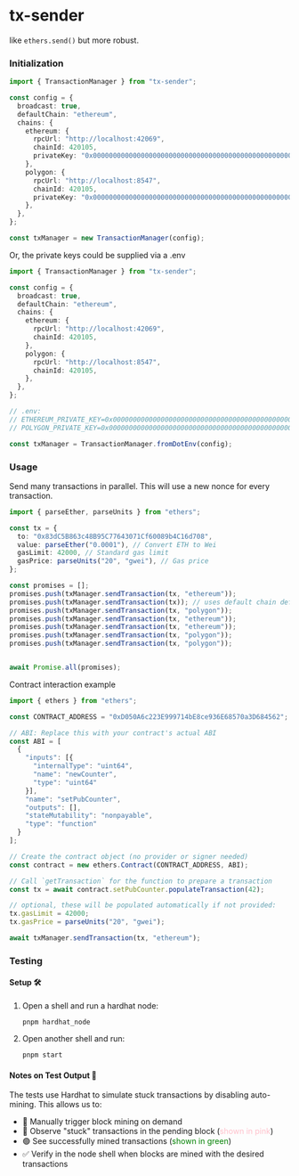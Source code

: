 # tx-sender
like `ethers.send()` but more robust.

### Initialization
```typescript
import { TransactionManager } from "tx-sender";

const config = {
  broadcast: true,
  defaultChain: "ethereum",
  chains: {
    ethereum: {
      rpcUrl: "http://localhost:42069",
      chainId: 420105,
      privateKey: "0x0000000000000000000000000000000000000000000000000000000000000000",
    },
    polygon: {
      rpcUrl: "http://localhost:8547",
      chainId: 420105,
      privateKey: "0x0000000000000000000000000000000000000000000000000000000000000000",
    },
  },
};

const txManager = new TransactionManager(config);
```
 Or, the private keys could be supplied via a .env
```typescript
import { TransactionManager } from "tx-sender";

const config = {
  broadcast: true,
  defaultChain: "ethereum",
  chains: {
    ethereum: {
      rpcUrl: "http://localhost:42069",
      chainId: 420105,
    },
    polygon: {
      rpcUrl: "http://localhost:8547",
      chainId: 420105,
    },
  },
};

// .env:
// ETHEREUM_PRIVATE_KEY=0x0000000000000000000000000000000000000000000000000000000000000000
// POLYGON_PRIVATE_KEY=0x0000000000000000000000000000000000000000000000000000000000000000

const txManager = TransactionManager.fromDotEnv(config);
```

### Usage
Send many transactions in parallel. This will use a new nonce for every transaction.
```typescript
import { parseEther, parseUnits } from "ethers";

const tx = {
  to: "0x83dC5B863c48B95C77643071Cf60089b4C16d708",
  value: parseEther("0.0001"), // Convert ETH to Wei
  gasLimit: 42000, // Standard gas limit
  gasPrice: parseUnits("20", "gwei"), // Gas price
};

const promises = [];
promises.push(txManager.sendTransaction(tx, "ethereum"));
promises.push(txManager.sendTransaction(tx)); // uses default chain defined in config
promises.push(txManager.sendTransaction(tx, "polygon"));
promises.push(txManager.sendTransaction(tx, "ethereum"));
promises.push(txManager.sendTransaction(tx, "ethereum"));
promises.push(txManager.sendTransaction(tx, "polygon"));
promises.push(txManager.sendTransaction(tx, "polygon"));


await Promise.all(promises);
```

Contract interaction example
```typescript
import { ethers } from "ethers";

const CONTRACT_ADDRESS = "0xD050A6c223E999714bE8ce936E68570a3D684562";

// ABI: Replace this with your contract's actual ABI
const ABI = [
  {
    "inputs": [{
      "internalType": "uint64",
      "name": "newCounter",
      "type": "uint64"
    }],
    "name": "setPubCounter",
    "outputs": [],
    "stateMutability": "nonpayable",
    "type": "function"
  }
];

// Create the contract object (no provider or signer needed)
const contract = new ethers.Contract(CONTRACT_ADDRESS, ABI);

// Call `getTransaction` for the function to prepare a transaction
const tx = await contract.setPubCounter.populateTransaction(42);

// optional, these will be populated automatically if not provided:
tx.gasLimit = 42000;
tx.gasPrice = parseUnits("20", "gwei");

await txManager.sendTransaction(tx, "ethereum");
```

### Testing
#### Setup 🛠️
1. Open a shell and run a hardhat node:
   ```zah
   pnpm hardhat_node
   ```

2. Open another shell and run:
   ```zsh
   pnpm start
   ```

#### Notes on Test Output 📝

The tests use Hardhat to simulate stuck transactions by disabling auto-mining. This allows us to:

- 🔄 Manually trigger block mining on demand
- 🌸 Observe "stuck" transactions in the pending block (<span style="color:pink">shown in pink</span>)
- 🟢 See successfully mined transactions (<span style="color:green">shown in green</span>)
- ✅ Verify in the node shell when blocks are mined with the desired transactions

